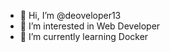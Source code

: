 - 👋 Hi, I’m @deoveloper13
- 👀 I’m interested in Web Developer
- 🌱 I’m currently learning Docker

<!---
deoveloper13/deoveloper13 is a ✨ special ✨ repository because its `README.md` (this file) appears on your GitHub profile.
You can click the Preview link to take a look at your changes.
--->
